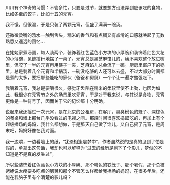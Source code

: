 川川有个神奇的习惯：不管多忙，只要是过节，就要想方设法弄到应该吃的食物，比如冬至的饺子，比如十五的元宵。

我不饿，但很渴，于是只装了两颗元宵，但盛了满满一碗汤。

还微微烫嘴的汤水一触到舌头，糯米的香气和有点稠又有点滑的口感就唤起了无数熟悉又遥远的回忆…

在姥姥家煮汤圆，每人装两个，装饰着红色蓝色小方块的小厚碗和装饰着红色大花的小薄碗，见缝插针地摆了一桌子。元宵总是黑芝麻馅儿的，我不喜欢整个放进嘴里，但咬了一半的元宵再用筷子一夹，芝麻馅儿总会流了一碗。厨房里窗户下的锅里，总是剩着几个元宵和半锅汤，一碗没吃够的人还可以去盛，不过大部分时间都是煮的太多，要把那些能吃的家伙（爸爸和舅舅）一个个让一遍才勉强吃下。

我嚼着元宵，我总是要嚼很久，感觉牙齿陷在糯米的柔软里使不上劲，也因为如此，我很少在元宵节之外的场景里吃元宵，于是对于我来说，与其说是食物，元宵更像是一种符号了，因而关于它的记忆都十分明确。

说起来我还摇过一次元宵，是在北京的公租房，在客厅，臭臭粉色的笼子、深棕色的餐桌和墙上那台几乎没看过的电视之间。那段时间很喜欢捣鼓吃的，再加上有个超级捧场的妈妈，我什么都想做，于是那天自己做了馅儿，又自己摇了元宵，是周末吧，妈妈好像在我对面。

我一边嚼，一边看墙上的纸，“犹恐相逢是梦中”，作者虽然说的是真的见到了怕是假的，单拿出这句话，我却也可以解释为“过去的经历是剩下了个影儿，梦似的不知道是不是真的发生过”。

所以些装饰着红色蓝色小方块的小厚碗、那个粉色的铁笼子、那个暑假、那个总被姥姥说太瘦要多吃点的舅舅和那个不管怎么样都给我捧场的妈妈，在很多年后，还能在我脑子里有个清楚的影儿吗？